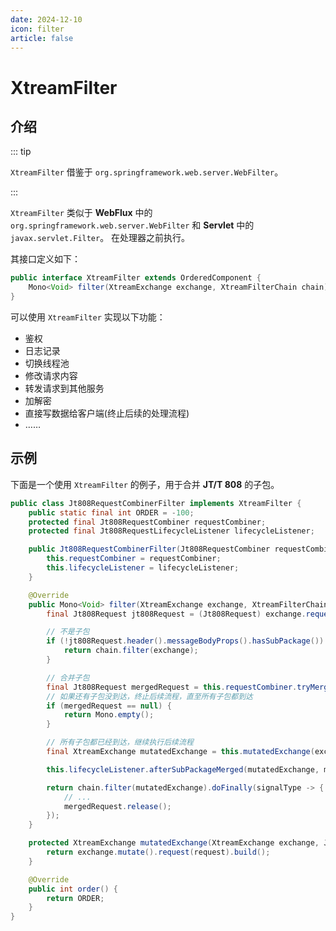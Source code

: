 ```yaml
---
date: 2024-12-10
icon: filter
article: false
---
```


# XtreamFilter

## 介绍

::: tip

`XtreamFilter` 借鉴于 `org.springframework.web.server.WebFilter`。

:::

`XtreamFilter` 类似于 **WebFlux** 中的 `org.springframework.web.server.WebFilter` 和 **Servlet** 中的 `javax.servlet.Filter`。 在处理器之前执行。

其接口定义如下：

```java
public interface XtreamFilter extends OrderedComponent {
    Mono<Void> filter(XtreamExchange exchange, XtreamFilterChain chain);
}
```

可以使用 `XtreamFilter` 实现以下功能：

- 鉴权
- 日志记录
- 切换线程池
- 修改请求内容
- 转发请求到其他服务
- 加解密
- 直接写数据给客户端(终止后续的处理流程)
- ……

## 示例

下面是一个使用 `XtreamFilter` 的例子，用于合并 **JT/T 808** 的子包。

```java
public class Jt808RequestCombinerFilter implements XtreamFilter {
    public static final int ORDER = -100;
    protected final Jt808RequestCombiner requestCombiner;
    protected final Jt808RequestLifecycleListener lifecycleListener;

    public Jt808RequestCombinerFilter(Jt808RequestCombiner requestCombiner, Jt808RequestLifecycleListener lifecycleListener) {
        this.requestCombiner = requestCombiner;
        this.lifecycleListener = lifecycleListener;
    }

    @Override
    public Mono<Void> filter(XtreamExchange exchange, XtreamFilterChain chain) {
        final Jt808Request jt808Request = (Jt808Request) exchange.request();

        // 不是子包
        if (!jt808Request.header().messageBodyProps().hasSubPackage()) {
            return chain.filter(exchange);
        }

        // 合并子包
        final Jt808Request mergedRequest = this.requestCombiner.tryMergeSubPackage(jt808Request);
        // 如果还有子包没到达，终止后续流程，直至所有子包都到达
        if (mergedRequest == null) {
            return Mono.empty();
        }

        // 所有子包都已经到达，继续执行后续流程
        final XtreamExchange mutatedExchange = this.mutatedExchange(exchange, mergedRequest);

        this.lifecycleListener.afterSubPackageMerged(mutatedExchange, mergedRequest);

        return chain.filter(mutatedExchange).doFinally(signalType -> {
            // ...
            mergedRequest.release();
        });
    }

    protected XtreamExchange mutatedExchange(XtreamExchange exchange, Jt808Request request) {
        return exchange.mutate().request(request).build();
    }

    @Override
    public int order() {
        return ORDER;
    }
}
```
